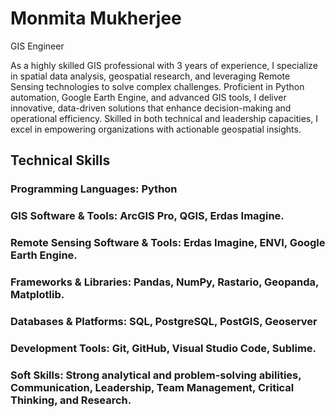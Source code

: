 # Monmita Mukherjee
GIS Engineer

As a highly skilled GIS professional with 3 years of experience, I specialize in spatial data analysis, geospatial research, and leveraging Remote Sensing technologies to solve complex challenges. Proficient in Python automation, Google Earth Engine, and advanced GIS tools, I deliver innovative, data-driven solutions that enhance decision-making and operational efficiency. Skilled in both technical and leadership capacities, I excel in empowering organizations with actionable geospatial insights.
## Technical Skills
### Programming Languages: Python
### GIS Software & Tools: ArcGIS Pro, QGIS, Erdas Imagine.
### Remote Sensing Software & Tools: Erdas Imagine, ENVI, Google Earth Engine.
### Frameworks & Libraries: Pandas, NumPy, Rastario, Geopanda, Matplotlib.
### Databases & Platforms: SQL, PostgreSQL, PostGIS, Geoserver
### Development Tools: Git, GitHub, Visual Studio Code, Sublime.
### Soft Skills: Strong analytical and problem-solving abilities, Communication, Leadership, Team Management, Critical Thinking, and Research.
